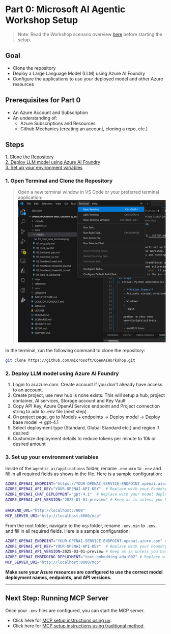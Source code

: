 # Part 0: Microsoft AI Agentic Workshop Setup
> Note: Read the Workshop scenario overview [here](SCENARIO.md) before starting the setup.

## Goal
- Clone the repository
- Deploy a Large Language Model (LLM) using Azure AI Foundry
- Configure the applications to use your deployed model and other Azure resources

## Prerequisites for Part 0
- An Azure Account and Subscription
- An understanding of:
    - Azure Subscriptions and Resources
    - Github Mechanics (creating an account, cloning a repo, etc.)

## Steps
[1. Clone the Repository](#1-clone-the-repository)  
[2. Deploy LLM model using Azure AI Foundry](#2-deploy-llm-model-using-azure-ai-foundry)  
[3. Set up your environment variables](#3-set-up-your-environment-variables)

  
### 1. Open Terminal and Clone the Repository

> Open a new terminal window in VS Code or your preferred terminal application:
> ![new terminal](docs/media/01_mcp_open_terminal.png)

In the terminal, run the following command to clone the repository:

```bash 
git clone https://github.com/microsoft/OpenAIWorkshop.git 
```

### 2. Deploy LLM model using Azure AI Foundry

1. Login to ai.azure.com. Create account if you don't already have access to an account.
2. Create project, use new hub is none exists. This will setup a hub, project container, AI services, Storage account and Key Vault
3. Copy API Key, Azure OpenAI Service endpoint and Project connection string to add to .env file (next step)
4. On project page, go to Models + endpoints -> Deploy model -> Deploy base model -> gpt-4.1
5. Select deployment type (Standard, Global Standard etc.) and region if desired
6. Customize deployment details to reduce tokens per minute to 10k or desired amount
  
### 3. Set up your environment variables 
  
Inside of the `agentic_ai/applications` folder, rename `.env.min` to `.env` and fill in all required fields as shows in the file. Here is a sample configuration:  
  
```bash  
AZURE_OPENAI_ENDPOINT="https://YOUR-OPENAI-SERVICE-ENDPOINT.openai.azure.com"  # Replace with your model-deployment endpoint in Azure AI Foundry
AZURE_OPENAI_API_KEY="YOUR-OPENAI-API-KEY"  # Replace with your Foundry project’s API key
AZURE_OPENAI_CHAT_DEPLOYMENT="gpt-4.1"  # Replace with your model deployment name
AZURE_OPENAI_API_VERSION="2025-01-01-preview" # Keep as is unless you have a specific need to change

BACKEND_URL="http://localhost:7000"
MCP_SERVER_URI="http://localhost:8000/mcp"
```  

From the root folder, navigate to the `mcp` folder, rename `.env.min` to `.env`, and fill in all required fields. Here is a sample configuration:  
  
```bash
AZURE_OPENAI_ENDPOINT="YOUR-OPENAI-SERVICE-ENDPOINT.openai.azure.com" # Replace with your model-deployment endpoint in Azure AI Foundry
AZURE_OPENAI_API_KEY="YOUR-OPENAI-API-KEY"  # Replace with your Foundry project’s API key
AZURE_OPENAI_API_VERSION=2025-03-01-preview # Keep as is unless you have a specific need to change
AZURE_OPENAI_EMBEDDING_DEPLOYMENT="text-embedding-ada-002" # Replace with your model deployment name for the embedding model
MCP_SERVER_URI="http://localhost:8000/mcp"
```

**Make sure your Azure resources are configured to use the correct model deployment names, endpoints, and API versions.**

---

## Next Step: Running MCP Server

Once your `.env` files are configured, you can start the MCP server. 
- Click here for [MCP setup instructions using uv](docs/01_mcp_uv.md).
- Click here for [MCP setup instructions using traditional method](docs/01_mcp_pip.md).
